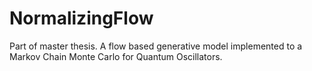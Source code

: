 # NormalizingFlow
Part of master thesis. A flow based generative model implemented to a Markov Chain Monte Carlo for Quantum Oscillators.
